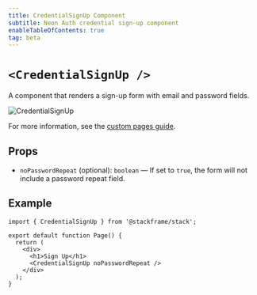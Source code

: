 ```yaml
---
title: CredentialSignUp Component
subtitle: Neon Auth credential sign-up component
enableTableOfContents: true
tag: beta
---
```


# `<CredentialSignUp />`

A component that renders a sign-up form with email and password fields.

![CredentialSignUp](/docs/neon-auth/images/credential-sign-up.png)

For more information, see the [custom pages guide](/docs/neon-auth/customization/custom-pages).

## Props

- `noPasswordRepeat` (optional): `boolean` — If set to `true`, the form will not include a password repeat field.

## Example

```tsx
import { CredentialSignUp } from '@stackframe/stack';

export default function Page() {
  return (
    <div>
      <h1>Sign Up</h1>
      <CredentialSignUp noPasswordRepeat />
    </div>
  );
}
```
